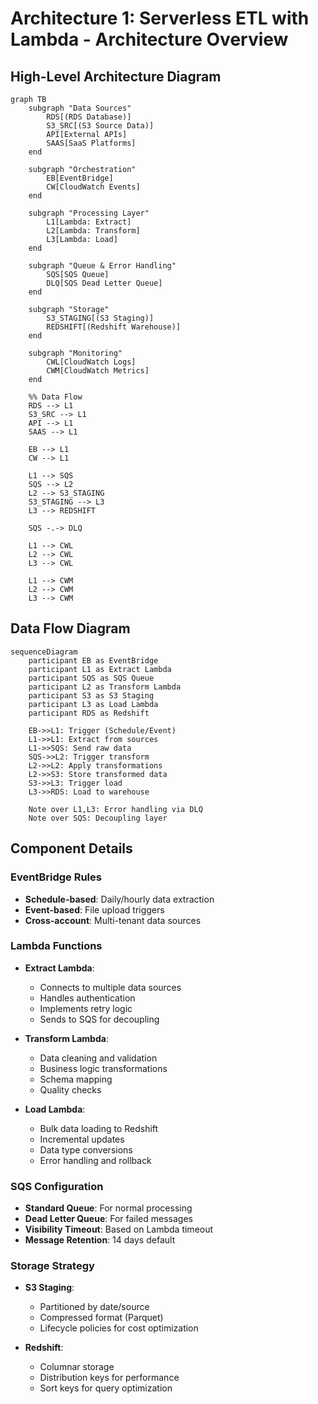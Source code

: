 # Architecture 1: Serverless ETL with Lambda - Architecture Overview

## High-Level Architecture Diagram

```mermaid
graph TB
    subgraph "Data Sources"
        RDS[(RDS Database)]
        S3_SRC[(S3 Source Data)]
        API[External APIs]
        SAAS[SaaS Platforms]
    end
    
    subgraph "Orchestration"
        EB[EventBridge]
        CW[CloudWatch Events]
    end
    
    subgraph "Processing Layer"
        L1[Lambda: Extract]
        L2[Lambda: Transform]
        L3[Lambda: Load]
    end
    
    subgraph "Queue & Error Handling"
        SQS[SQS Queue]
        DLQ[SQS Dead Letter Queue]
    end
    
    subgraph "Storage"
        S3_STAGING[(S3 Staging)]
        REDSHIFT[(Redshift Warehouse)]
    end
    
    subgraph "Monitoring"
        CWL[CloudWatch Logs]
        CWM[CloudWatch Metrics]
    end
    
    %% Data Flow
    RDS --> L1
    S3_SRC --> L1
    API --> L1
    SAAS --> L1
    
    EB --> L1
    CW --> L1
    
    L1 --> SQS
    SQS --> L2
    L2 --> S3_STAGING
    S3_STAGING --> L3
    L3 --> REDSHIFT
    
    SQS -.-> DLQ
    
    L1 --> CWL
    L2 --> CWL
    L3 --> CWL
    
    L1 --> CWM
    L2 --> CWM
    L3 --> CWM
```

## Data Flow Diagram

```mermaid
sequenceDiagram
    participant EB as EventBridge
    participant L1 as Extract Lambda
    participant SQS as SQS Queue
    participant L2 as Transform Lambda
    participant S3 as S3 Staging
    participant L3 as Load Lambda
    participant RDS as Redshift
    
    EB->>L1: Trigger (Schedule/Event)
    L1->>L1: Extract from sources
    L1->>SQS: Send raw data
    SQS->>L2: Trigger transform
    L2->>L2: Apply transformations
    L2->>S3: Store transformed data
    S3->>L3: Trigger load
    L3->>RDS: Load to warehouse
    
    Note over L1,L3: Error handling via DLQ
    Note over SQS: Decoupling layer
```

## Component Details

### EventBridge Rules
- **Schedule-based**: Daily/hourly data extraction
- **Event-based**: File upload triggers
- **Cross-account**: Multi-tenant data sources

### Lambda Functions
- **Extract Lambda**: 
  - Connects to multiple data sources
  - Handles authentication
  - Implements retry logic
  - Sends to SQS for decoupling

- **Transform Lambda**:
  - Data cleaning and validation
  - Business logic transformations
  - Schema mapping
  - Quality checks

- **Load Lambda**:
  - Bulk data loading to Redshift
  - Incremental updates
  - Data type conversions
  - Error handling and rollback

### SQS Configuration
- **Standard Queue**: For normal processing
- **Dead Letter Queue**: For failed messages
- **Visibility Timeout**: Based on Lambda timeout
- **Message Retention**: 14 days default

### Storage Strategy
- **S3 Staging**: 
  - Partitioned by date/source
  - Compressed format (Parquet)
  - Lifecycle policies for cost optimization
  
- **Redshift**:
  - Columnar storage
  - Distribution keys for performance
  - Sort keys for query optimization
